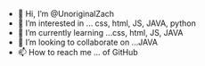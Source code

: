 - 👋 Hi, I’m @UnoriginalZach
- 👀 I’m interested in ... css, html, JS, JAVA, python
- 🌱 I’m currently learning ...css, html, JS, JAVA
- 💞️ I’m looking to collaborate on ...JAVA
- 📫 How to reach me ... of GitHub

<!---
UnoriginalZach/UnoriginalZach is a ✨ special ✨ repository because its `README.md` (this file) appears on your GitHub profile.
You can click the Preview link to take a look at your changes.
--->
